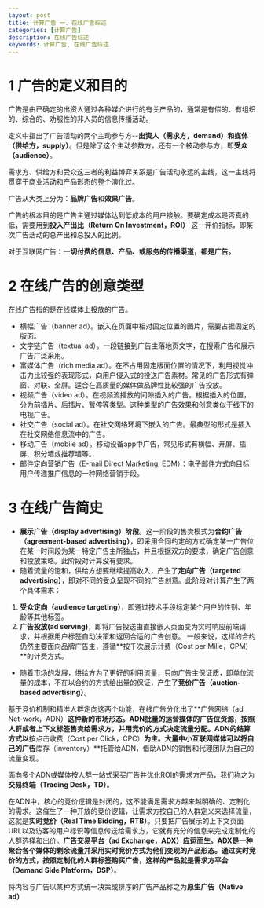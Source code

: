 ```yaml
---
layout: post
title: 计算广告 一、在线广告综述
categories: [计算广告]
description: 在线广告综述
keywords: 计算广告, 在线广告综述
---
```


# 1 广告的定义和目的
广告是由已确定的出资人通过各种媒介进行的有关产品的，通常是有偿的、有组织的、综合的、劝服性的非人员的信息传播活动。

定义中指出了广告活动的两个主动参与方--**出资人（需求方，demand）**和**媒体（供给方，supply）**。但是除了这个主动参数方，还有一个被动参与方，即**受众（audience）**。

需求方、供给方和受众这三者的利益博弈关系是广告活动永远的主线，这一主线将贯穿于商业活动和产品形态的整个演化过。

广告从大类上分为：**品牌广告**和**效果广告**。

广告的根本目的是广告主通过媒体达到低成本的用户接触。要确定成本是否真的低，需要用到**投入产出比（Return On Investment，ROI）** 这一评价指标，即某次广告活动的总产出和总投入的比例。

对于互联网广告：**一切付费的信息、产品、或服务的传播渠道，都是广告。**

# 2 在线广告的创意类型
在线广告指的是在线媒体上投放的广告。
* 横幅广告（banner ad）。嵌入在页面中相对固定位置的图片，需要占据固定的版面。
* 文字链广告（textual ad）。一段链接到广告主落地页文字，在搜索广告和展示广告广泛采用。
* 富媒体广告（rich media ad）。在不占用固定版面位置的情况下，利用视觉冲击力比较强的表现形式，向用户侵入式的投送广告素材。常见的广告形式有弹窗、对联、全屏。适合在高质量的媒体做品牌性比较强的广告投放。
* 视频广告（video ad）。在视频流播放的间隙插入的广告。根据插入的位置，分为前插片、后插片、暂停等类型。这种类型的广告效果和创意类似于线下的电视广告。
* 社交广告（social ad）。在社交网络环境下嵌入的广告。最典型的形式是插入在社交网络信息流中的广告。
* 移动广告（mobile ad）。移动设备app中广告，常见形式有横幅、开屏、插屏、积分墙或推荐墙等。
* 邮件定向营销广告（E-mail Direct Marketing, EDM）：电子邮件方式向目标用户传递推广信息的一种网络营销手段。 

# 3 在线广告简史
* **展示广告（display advertising）阶段**。这一阶段的售卖模式为**合约广告（agreement-based advertising）**，即采用合同约定的方式确定某一广告位在某一时间段为某一特定广告主所独占，并且根据双方的要求，确定广告创意和投放策略。此阶段对计算没有要求。
* 随着流量的饱和，供给方想要继续提高收入，产生了**定向广告（targeted advertising）**，即对不同的受众呈现不同的广告创意。此阶段对计算产生了两个具体需求：
1. **受众定向（audience targeting）**，即通过技术手段标定某个用户的性别、年龄等其他标签。
2. **广告投放(ad serving)**，即将广告投送由直接嵌入页面变为实时响应前端请求，并根据用户标签自动决策和返回合适的广告创意。
一般来说，这样的合约仍然主要面向品牌广告主，遵循**按千次展示计费（Cost per Mille，CPM）**的计费方式。
* 随着市场的发展，供给方为了更好的利用流量，只向广告主保证质，即单位流量的成本，不在以合约的方式给出量的保证，产生了**竞价广告（auction-based advertising）**。

基于竞价机制和精准人群定向这两个功能，在线广告分化出了**广告网络（ad Net-work，ADN）**这种新的市场形态。ADN批量的运营媒体的广告位资源，按照人群或者上下文标签售卖给需求方，并用竞价的方式决定流量分配。ADN的结算方式以**按点击收费（Cost per Click，CPC）**为主。大量中小互联网媒体可以将自己的广告**库存（inventory）**托管给ADN，借助ADN的销售和代理团队为自己的流量变现。

面向多个ADN或媒体按人群一站式采买广告并优化ROI的需求方产品，我们称之为**交易终端（Trading Desk，TD）**。

在ADN中，核心的竞价逻辑是封闭的，这不能满足需求方越来越明确的、定制化的需求。这催生了一种开放的竞价逻辑，让需求方按自己的人群定义来选择流量，这就是**实时竞价（Real Time Bidding，RTB）**。只要把广告展示的上下文页面URL以及访客的用户标识等信息传送给需求方，它就有充分的信息来完成定制化的人群选择和出价。**广告交易平台（ad Exchange，ADX）**应运而生。ADX是一种聚合各个媒体的剩余流量并采用实时竞价方式为他们变现的产品形态。通过实时竞价的方式，按照定制化的人群标签购买广告，这样的产品就是**需求方平台（Demand Side Platform，DSP）**。

将内容与广告以某种方式统一决策或排序的广告产品称之为**原生广告（Native ad）**



